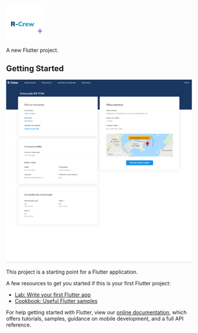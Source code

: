 ![Alt text](https://github.com/operasolucoes/rcrew_app/blob/master/assets/logo.PNG?raw=true "R-Crew")

A new Flutter project.

## Getting Started

![Alt text](https://github.com/operasolucoes/rcrew_app/blob/master/assets/img1.PNG?raw=true "R-Crew")

This project is a starting point for a Flutter application.

A few resources to get you started if this is your first Flutter project:

- [Lab: Write your first Flutter app](https://flutter.dev/docs/get-started/codelab)
- [Cookbook: Useful Flutter samples](https://flutter.dev/docs/cookbook)

For help getting started with Flutter, view our
[online documentation](https://flutter.dev/docs), which offers tutorials,
samples, guidance on mobile development, and a full API reference.
